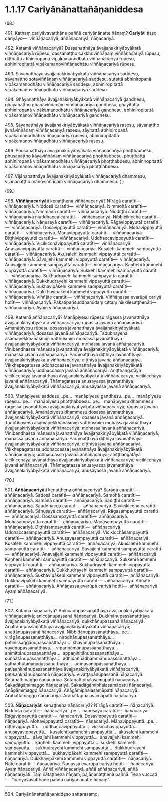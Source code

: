 

# 1.1.17 Cariyānānattañāṇaniddesa




(68.)

491\. Kathaṃ cariyāvavatthāne paññā cariyānānatte ñāṇaṃ? **Cariyā**ti tisso cariyāyo—  viññāṇacariyā, aññāṇacariyā, ñāṇacariyā.

492\. Katamā viññāṇacariyā? Dassanatthāya āvajjanakiriyābyākatā viññāṇacariyā rūpesu, dassanaṭṭho cakkhuviññāṇaṃ viññāṇacariyā rūpesu, diṭṭhattā abhiniropanā vipākamanodhātu viññāṇacariyā rūpesu, abhiniropitattā vipākamanoviññāṇadhātu viññāṇacariyā rūpesu.

493\. Savanatthāya āvajjanakiriyābyākatā viññāṇacariyā saddesu, savanattho sotaviññāṇaṃ viññāṇacariyā saddesu, sutattā abhiniropanā vipākamanodhātu viññāṇacariyā saddesu, abhiniropitattā vipākamanoviññāṇadhātu viññāṇacariyā saddesu.

494\. Ghāyanatthāya āvajjanakiriyābyākatā viññāṇacariyā gandhesu, ghāyanaṭṭho ghānaviññāṇaṃ viññāṇacariyā gandhesu, ghāyitattā abhiniropanā vipākamanodhātu viññāṇacariyā gandhesu, abhiniropitattā vipākamanoviññāṇadhātu viññāṇacariyā gandhesu.

495\. Sāyanatthāya āvajjanakiriyābyākatā viññāṇacariyā rasesu, sāyanaṭṭho jivhāviññāṇaṃ viññāṇacariyā rasesu, sāyitattā abhiniropanā vipākamanodhātu viññāṇacariyā rasesu, abhiniropitattā vipākamanoviññāṇadhātu viññāṇacariyā rasesu.

496\. Phusanatthāya āvajjanakiriyābyākatā viññāṇacariyā phoṭṭhabbesu, phusanaṭṭho kāyaviññāṇaṃ viññāṇacariyā phoṭṭhabbesu, phuṭṭhattā abhiniropanā vipākamanodhātu viññāṇacariyā phoṭṭhabbesu, abhiniropitattā vipākamanoviññāṇadhātu viññāṇacariyā phoṭṭhabbesu.

497\. Vijānanatthāya āvajjanakiriyābyākatā viññāṇacariyā dhammesu, vijānanaṭṭho manoviññāṇaṃ viññāṇacariyā dhammesu. ( )

(69.)

498\. **Viññāṇacariyā**ti kenaṭṭhena viññāṇacariyā? Nīrāgā caratīti—  viññāṇacariyā. Niddosā caratīti—  viññāṇacariyā. Nimmohā caratīti—  viññāṇacariyā. Nimmānā caratīti—  viññāṇacariyā. Niddiṭṭhi caratīti—  viññāṇacariyā niuddhaccā caratīti—  viññāṇacariyā. Nibbicikicchā caratīti—  viññāṇacariyā. Nānusayā caratīti—  viññāṇacariyā. Rāgavippayuttā caratīti—  viññāṇacariyā. Dosavippayuttā caratīti—  viññāṇacariyā. Mohavippayuttā caratīti—  viññāṇacariyā. Mānavippayuttā caratīti—  viññāṇacariyā. Diṭṭhivippayuttā caratīti—  viññāṇacariyā. Uddhaccavippayuttā caratīti—  viññāṇacariyā. Vicikicchāvippayuttā caratīti—  viññāṇacariyā. Anusayavippayuttā caratīti—  viññāṇacariyā. Kusalehi kammehi sampayuttā caratīti—  viññāṇacariyā. Akusalehi kammehi vippayuttā caratīti—  viññāṇacariyā. Sāvajjehi kammehi vippayuttā caratīti—  viññāṇacariyā. Anavajjehi kammehi sampayuttā caratīti—  viññāṇacariyā. Kaṇhehi kammehi vippayuttā caratīti—  viññāṇacariyā. Sukkehi kammehi sampayuttā caratīti—  viññāṇacariyā. Sukhudrayehi kammehi sampayuttā caratīti—  viññāṇacariyā. Dukkhudrayehi kammehi vippayuttā caratīti—  viññāṇacariyā. Sukhavipākehi kammehi sampayuttā caratīti—  viññāṇacariyā. Dukkhavipākehi kammehi vippayuttā caratīti—  viññāṇacariyā. Viññāte caratīti—  viññāṇacariyā. Viññāṇassa evarūpā cariyā hotīti—  viññāṇacariyā. Pakatiparisuddhamidaṃ cittaṃ nikkilesaṭṭhenāti—  viññāṇacariyā. Ayaṃ viññāṇacariyā.

499\. Katamā aññāṇacariyā? Manāpiyesu rūpesu rāgassa javanatthāya āvajjanakiriyābyākatā viññāṇacariyā; rāgassa javanā aññāṇacariyā. Amanāpiyesu rūpesu dosassa javanatthāya āvajjanakiriyābyākatā viññāṇacariyā; dosassa javanā aññāṇacariyā. Tadubhayena asamapekkhanasmiṃ vatthusmiṃ mohassa javanatthāya āvajjanakiriyābyākatā viññāṇacariyā; mohassa javanā aññāṇacariyā. Vinibandhassa mānassa javanatthāya āvajjanakiriyābyākatā viññāṇacariyā; mānassa javanā aññāṇacariyā. Parāmaṭṭhāya diṭṭhiyā javanatthāya āvajjanakiriyābyākatā viññāṇacariyā; diṭṭhiyā javanā aññāṇacariyā. Vikkhepagatassa uddhaccassa javanatthāya āvajjanakiriyābyākatā viññāṇacariyā; uddhaccassa javanā aññāṇacariyā. Aniṭṭhaṅgatāya vicikicchāya javanatthāya āvajjanakiriyābyākatā viññāṇacariyā; vicikicchāya javanā aññāṇacariyā. Thāmagatassa anusayassa javanatthāya āvajjanakiriyābyākatā viññāṇacariyā; anusayassa javanā aññāṇacariyā.

500\. Manāpiyesu saddesu…pe…  manāpiyesu gandhesu…pe…  manāpiyesu rasesu…pe…  manāpiyesu phoṭṭhabbesu…pe…  manāpiyesu dhammesu rāgassa javanatthāya āvajjanakiriyābyākatā viññāṇacariyā; rāgassa javanā aññāṇacariyā. Amanāpiyesu dhammesu dosassa javanatthāya āvajjanakiriyābyākatā viññāṇacariyā; dosassa javanā aññāṇacariyā. Tadubhayena asamapekkhanasmiṃ vatthusmiṃ mohassa javanatthāya āvajjanakiriyābyākatā viññāṇacariyā; mohassa javanā aññāṇacariyā. Vinibandhassa mānassa javanatthāya āvajjanakiriyābyākatā viññāṇacariyā; mānassa javanā aññāṇacariyā. Parāmaṭṭhāya diṭṭhiyā javanatthāya āvajjanakiriyābyākatā viññāṇacariyā; diṭṭhiyā javanā aññāṇacariyā. Vikkhepagatassa uddhaccassa javanatthāya āvajjanakiriyābyākatā viññāṇacariyā; uddhaccassa javanā aññāṇacariyā; aniṭṭhaṅgatāya vicikicchāya javanatthāya āvajjanakiriyābyākatā viññāṇacariyā; vicikicchāya javanā aññāṇacariyā. Thāmagatassa anusayassa javanatthāya āvajjanakiriyābyākatā viññāṇacariyā; anusayassa javanā aññāṇacariyā.

(70.)

501\. **Aññāṇacariyā**ti kenaṭṭhena aññāṇacariyā? Sarāgā caratīti—  aññāṇacariyā. Sadosā caratīti—  aññāṇacariyā. Samohā caratīti—  aññāṇacariyā. Samānā caratīti—  aññāṇacariyā. Sadiṭṭhi caratīti—  aññāṇacariyā. Sauddhaccā caratīti—  aññāṇacariyā. Savicikicchā caratīti—  aññāṇacariyā. Sānusayā caratīti—  aññāṇacariyā. Rāgasampayuttā caratīti—  aññāṇacariyā. Dosasampayuttā caratīti—  aññāṇacariyā. Mohasampayuttā caratīti—  aññāṇacariyā. Mānasampayuttā caratīti—  aññāṇacariyā. Diṭṭhisampayuttā caratīti—  aññāṇacariyā. Uddhaccasampayuttā caratīti—  aññāṇacariyā. Vicikicchāsampayuttā caratīti—  aññāṇacariyā. Anusayasampayuttā caratīti—  aññāṇacariyā. Kusalehi kammehi vippayuttā caratīti—  aññāṇacariyā. Akusalehi kammehi sampayuttā caratīti—  aññāṇacariyā. Sāvajjehi kammehi sampayuttā caratīti—  aññāṇacariyā. Anavajjehi kammehi vippayuttā caratīti—  aññāṇacariyā. Kaṇhehi kammehi sampayuttā caratīti—  aññāṇacariyā. Sukkehi kammehi vippayuttā caratīti—  aññāṇacariyā. Sukhudrayehi kammehi vippayuttā caratīti—  aññāṇacariyā. Dukkhudrayehi kammehi sampayuttā caratīti—  aññāṇacariyā. Sukhavipākehi kammehi vippayuttā caratīti—  aññāṇacariyā. Dukkhavipākehi kammehi sampayuttā caratīti—  aññāṇacariyā. Aññāte caratīti—  aññāṇacariyā. Aññāṇassa evarūpā cariyā hotīti—  aññāṇacariyā. Ayaṃ aññāṇacariyā.

(71.)

502\. Katamā ñāṇacariyā? Aniccānupassanatthāya āvajjanakiriyābyākatā viññāṇacariyā; aniccānupassanā ñāṇacariyā. Dukkhānupassanatthāya āvajjanakiriyābyākatā viññāṇacariyā; dukkhānupassanā ñāṇacariyā. Anattānupassanatthāya āvajjanakiriyābyākatā viññāṇacariyā; anattānupassanā ñāṇacariyā. Nibbidānupassanatthāya…pe…  virāgānupassanatthāya…  nirodhānupassanatthāya…  paṭinissaggānupassanatthāya…  khayānupassanatthāya…  vayānupassanatthāya…  vipariṇāmānupassanatthāya…  animittānupassanatthāya…  appaṇihitānupassanatthāya…  suññatānupassanatthāya…  adhipaññādhammānupassanatthāya…  yathābhūtañāṇadassanatthāya…  ādīnavānupassanatthāya…  paṭisaṅkhānupassanatthāya āvajjanakiriyābyākatā viññāṇacariyā; paṭisaṅkhānupassanā ñāṇacariyā. Vivaṭṭanānupassanā ñāṇacariyā. Sotāpattimaggo ñāṇacariyā. Sotāpattiphalasamāpatti ñāṇacariyā. Sakadāgāmimaggo ñāṇacariyā. Sakadāgāmiphalasamāpatti ñāṇacariyā. Anāgāmimaggo ñāṇacariyā. Anāgāmiphalasamāpatti ñāṇacariyā. Arahattamaggo ñāṇacariyā. Arahattaphalasamāpatti ñāṇacariyā.

503\. **Ñāṇacariyā**ti kenaṭṭhena ñāṇacariyā? Nīrāgā caratīti—  ñāṇacariyā. Niddosā caratīti—  ñāṇacariyā…pe…  nānusayā caratīti—  ñāṇacariyā. Rāgavippayuttā caratīti—  ñāṇacariyā. Dosavippayuttā caratīti—  ñāṇacariyā. Mohavippayuttā caratīti—  ñāṇacariyā. Mānavippayuttā…pe…  diṭṭhivippayuttā…  uddhaccavippayuttā…  vicikicchāvippayuttā…  anusayavippayuttā…  kusalehi kammehi sampayuttā…  akusalehi kammehi vippayuttā…  sāvajjehi kammehi vippayuttā…  anavajjehi kammehi sampayuttā…  kaṇhehi kammehi vippayuttā…  sukkehi kammehi sampayuttā…  sukhudrayehi kammehi sampayuttā…  dukkhudrayehi kammehi vippayuttā…  sukhavipākehi kammehi sampayuttā caratīti—  ñāṇacariyā. Dukkhavipākehi kammehi vippayuttā caratīti—  ñāṇacariyā. Ñāte caratīti—  ñāṇacariyā. Ñāṇassa evarūpā cariyā hotīti—  ñāṇacariyā. Ayaṃ ñāṇacariyā. Aññā viññāṇacariyā, aññā aññāṇacariyā, aññā ñāṇacariyāti. Taṃ ñātaṭṭhena ñāṇaṃ, pajānanaṭṭhena paññā. Tena vuccati—  “cariyāvavatthāne paññā cariyānānatte ñāṇaṃ”.

---

504\. Cariyānānattañāṇaniddeso sattarasamo.





